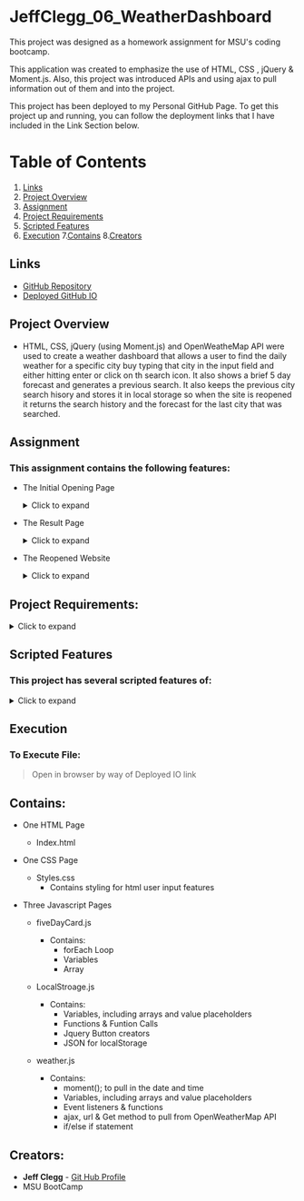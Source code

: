 # JeffClegg_06_WeatherDashboard

This project was designed as a homework assignment for MSU's coding bootcamp. 

This application was created to emphasize the use of HTML, CSS , jQuery & Moment.js. Also, this project was introduced APIs and using ajax to pull information out of them and into the project.

This project has been deployed to my Personal GitHub Page. To get this project up and running, you can follow the deployment links that I have included in the Link Section below.

# Table of Contents
1. [Links](#Links)
2. [Project Overview](#projectoverview)
3. [Assignment](#Assignment)
4. [Project Requirements](#projectrequirements)
5. [Scripted Features](#scriptedfeatures)
6. [Execution](Execution)
7.[Contains](#Contains)
8.[Creators](#Creators)


## Links

* [GitHub Repository](https://github.com/JC72/JeffClegg_06_WeatherDashboard)
* [Deployed GitHub IO](https://jc72.github.io/JeffClegg_06_WeatherDashboard/) 

## Project Overview <a name="projectoverview"></a>

* HTML, CSS, jQuery (using Moment.js) and OpenWeatheMap API were used to create a weather dashboard that allows a user to find the daily weather for a specific city buy typing that city in the input field and either hitting enter or click on th search icon.  It also shows a brief 5 day forecast and generates a previous search. It also keeps the previous city search hisory and stores it in local storage so when the site is reopened it returns the search history and the forecast for the last city that was searched.

## Assignment
### This assignment contains the following features: 
* The Initial Opening Page
    <details>
        <summary>Click to expand</summary>

    - Only contains the Main Header and the City Search Input Page
    
    *Opening Page*![Opening Page](https://github.com/JC72/JeffClegg_06_WeatherDashboard/blob/main/Assets/images/ScreenShots/OpenPage.png)
    
    - Allows the user to start their initial weather search
    
    *Start Search Page*![Start Search](https://github.com/JC72/JeffClegg_06_WeatherDashboard/blob/main/Assets/images/ScreenShots/StartSearch.png)

    </details>

* The Result Page
    <details>
        <summary>Click to expand</summary>

    - Show the current weather with all the information required
    - Shows the 5-Day forecast information below the current weather with all the required information
    - Shows the area with the previous search history
    
    *Initial Results*![Initial Results](https://github.com/JC72/JeffClegg_06_WeatherDashboard/blob/main/Assets/images/ScreenShots/InitialResults.png)
    
    *Second City Search*![Second Search](https://github.com/JC72/JeffClegg_06_WeatherDashboard/blob/main/Assets/images/ScreenShots/SecondSearch.png)

    </details>

* The Reopened Website
    <details>
        <summary>Click to expand</summary>

    - Shows the user all of the cities that were searched
    - Also the weather data for the last city the user searched using the site


    *Web Page Reopened*![Reopen Page](https://github.com/JC72/JeffClegg_06_WeatherDashboard/blob/main/Assets/images/ScreenShots/ReOpenPage.png)


    *Search History showing Local Storage*![Search History](https://github.com/JC72/JeffClegg_06_WeatherDashboard/blob/main/Assets/images/ScreenShots/SearchHistory.png)

    </details>

## Project Requirements: <a name="projectrequirements"></a>
<details>
    <summary>Click to expand</summary>

* The user when opening the dashboard will see a input field to search for a city.
* The user will enter a specific city and click either enter or search button. 
* The user will then see the current conditions for that city showing the following:
    * city name, the current date & a icon of the current weather conditions
    * the current temperature, the humidity, the wind speed and the UV Index
* The user will see that the UV Index will be color coded based on its condition as follows:
    * Green - Low
    * Aqua - Moderate
    * Yellow - High
    * Red - Very High
    * Black - Extreme
* The user will also see the future forecast for the next five days displaying the following information:
    * the date
    * icon of the weather condition
    * temperature
    * humidity
* After the user searches for that city is will be stored in previous search field and will allow the user the ability to search for that city again by pressing on that city in the previous search field.
* Finally when the user visits the dashboard again. The user will see all the previously searched cities and the forecast for the last city searched.

</details>

## Scripted Features <a name="scriptedfeatures"></a>
### This project has several scripted features of:
<details>
    <summary>Click to expand</summary>

* Event listener (onclick) to allow the user to send the city name and retrieve the weather conditions.
* An array & forEach loop with a function that generates all the weather card bodies for the five day forecast into the HTML.
* A funtion using moment & ajax which pulls the current date and weather data. a formula to calculate the temperature from Kelvin to Fahrenheit. It also sets the date format then places all the information in the current weather container.
* A function containing a for loop and ajax that checks the UV Index number and creates a disabled colored button specific to its condition criteria and places it in the current weather container along with the condition it represents.
* Function that uses the current date, with for loop and ajax which pulls forecast data for the next five days and places each day data into its respective specific individual forecastCard.
* a document.ready funtion that pulls data from local storage and shows the last searched city's weather conditions and creates the previous search list when site is opened. 
* Two event listener functions for the search button and the previous city search buttons in the previous search list.
* A function that sets the city name that is currently search and adds it to local storage.
* A function that generates previous searched cities by pulling the data from local storage and then individual going through the array with a for loop and creating list buttons for the previous search area.

</details>

## Execution
### To Execute File:
> Open in browser by way of Deployed IO link

## Contains: 
* One HTML Page
    * Index.html 

* One CSS Page
    * Styles.css
        * Contains styling for html user input features
        
* Three Javascript Pages
    * fiveDayCard.js
        * Contains:
            * forEach Loop
            * Variables
            * Array

    * LocalStroage.js
        * Contains:
            * Variables, including arrays and value placeholders
            * Functions & Funtion Calls
            * Jquery Button creators
            * JSON for localStorage

    * weather.js
        * Contains:
            * moment(); to pull in the date and time 
            * Variables, including arrays and value placeholders
            * Event listeners & functions
            * ajax, url & Get method to pull from OpenWeatherMap API
            * if/else if statement


## Creators:

* **Jeff Clegg** - [Git Hub Profile](https://github.com/JC72)
* MSU BootCamp
